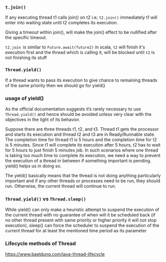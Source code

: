 ### `t.join()`
If any executing thread t1 calls join() on t2 i.e; `t2.join()` immediately t1 will enter into waiting state until t2 completes its execution.

Giving a timeout within join(), will make the join() effect to be nullified after the specific timeout.

`t2.join `is similar to `Future.await(future2)` in scala, `t2` will finish it's execution first and the thread which is calling it, will be blocked until `t2` is not finishing its stuff

### `Thread.yield()`
If a thread wants to pass its execution to give chance to remaining threads of the same priority then we should go for yield()

### usage of yield()
As the official documentation suggests it’s rarely necessary to use `Thread.yield()` and hence should be avoided unless very clear with the objectives in the light of its behavior.

Suppose there are three threads t1, t2, and t3. Thread t1 gets the processor and starts its execution and thread t2 and t3 are in Ready/Runnable state. The completion time for thread t1 is 5 hours and the completion time for t2 is 5 minutes. Since t1 will complete its execution after 5 hours, t2 has to wait for 5 hours to just finish 5 minutes job. In such scenarios where one thread is taking too much time to complete its execution, we need a way to prevent the execution of a thread in between if something important is pending. yield() helps us in doing so.

The yield() basically means that the thread is not doing anything particularly important and if any other threads or processes need to be run, they should run. Otherwise, the current thread will continue to run.

### `Thread.yield()` vs `Thread.sleep()`

While yield() can only make a heuristic attempt to suspend the execution of the current thread with no guarantee of when will it be scheduled back (if no other thread present with same priority or higher priority it will not stop execution), sleep() can force the scheduler to suspend the execution of the current thread for at least the mentioned time period as its parameter

### Lifecycle methods of Thread
https://www.baeldung.com/java-thread-lifecycle


